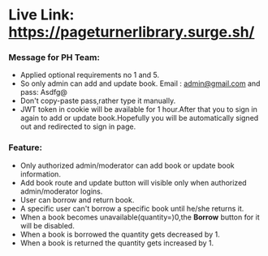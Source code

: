 # Live Link: https://pageturnerlibrary.surge.sh/
### Message for PH Team:
  * Applied optional requirements no 1 and 5.
  * So only admin can add and update book. Email : admin@gmail.com and pass: Asdfg@
  * Don't copy-paste pass,rather type it manually.
  * JWT token in cookie will be available for 1 hour.After that you to sign in again to add or update book.Hopefully you will be automatically signed out and redirected to sign in page.

### Feature:
  * Only authorized admin/moderator can add book or update book information.
  * Add book route and update button will visible only when authorized admin/moderator logins.
  * User can borrow and return book.
  * A specific user can't borrow a specific book until he/she returns it.
  * When a book becomes unavailable(quantity=)0,the **Borrow** button for it will be disabled.
  * When a book is borrowed the quantity gets decreased by 1.
  * When a book is returned the quantity gets increased by 1.
  